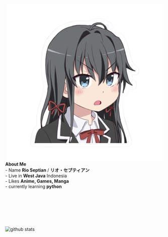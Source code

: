 <img src="/images/yukinon.png" alt="profile" align=right>
</br>
</br>
</br>
<b>About Me</b>
</br> - Name <b>Rio Septian</b> / <b>リオ・セプティアン</b>
</br> - Live in <b>West Java</b> Indonesia
</br> - Likes <b>Anime, Games, Manga</b>
</br> - currently learning <b>python</b>
</br>
</br>
</br>
</br>
</br>
</br>
</br>
</br>
 <picture decoding="async" loading="lazy">
 <img alt="github stats" src="https://pixel-profile-ui.vercel.app/api/github-stats?Riokarbu=imhalid&screen_effect=true&include_all_commits=true&pixelate_avatar=true&background=linear-gradient%280deg%2C+%23165a4c00+0%25%2C+%2391db6900+100%25%29+%2C+url%28https%3A%2F%2Fi.ibb.co.com%2FYkyX280%2Fthumb-1920-947726-1.jpg%29&color=%23ffffffFF&hide=avatar">
 </picture>
